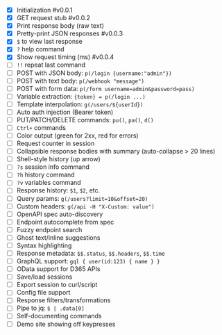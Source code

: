- [x] Initialization #v0.0.1
- [x] GET request stub #v0.0.2
- [x] Print response body (raw text)
- [x] Pretty-print JSON responses #v0.0.3
- [x] `$` to view last response
- [x] `?` help command
- [x] Show request timing (ms) #v0.0.4
- [ ] `!!` repeat last command
- [ ] POST with JSON body: `p(/login {username:"admin"})`
- [ ] POST with text body: `p(/webhook "message")`
- [ ] POST with form data: `p(/form username=admin&password=pass)`
- [ ] Variable extraction: `{token} = p(/login ...)`
- [ ] Template interpolation: `g(/users/${userId})`
- [ ] Auto auth injection (Bearer token)
- [ ] PUT/PATCH/DELETE commands: `pu()`, `pa()`, `d()`
- [ ] `Ctrl+` commands
- [ ] Color output (green for 2xx, red for errors)
- [ ] Request counter in session
- [ ] Collapsible response bodies with summary (auto-collapse > 20 lines)
- [ ] Shell-style history (up arrow)
- [ ] `?s` session info command
- [ ] `?h` history command
- [ ] `?v` variables command
- [ ] Response history: `$1`, `$2`, etc.
- [ ] Query params: `g(/users?limit=10&offset=20)`
- [ ] Custom headers: `g(/api -H "X-Custom: value")`
- [ ] OpenAPI spec auto-discovery
- [ ] Endpoint autocomplete from spec
- [ ] Fuzzy endpoint search
- [ ] Ghost text/inline suggestions
- [ ] Syntax highlighting
- [ ] Response metadata: `$$.status`, `$$.headers`, `$$.time`
- [ ] GraphQL support: `gql { user(id:123) { name } }`
- [ ] OData support for D365 APIs
- [ ] Save/load sessions
- [ ] Export session to curl/script
- [ ] Config file support
- [ ] Response filters/transformations
- [ ] Pipe to jq: `$ | .data[0]`
- [ ] Self-documenting commands
- [ ] Demo site showing off keypresses
